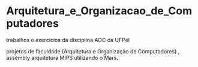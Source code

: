 # Arquitetura_e_Organizacao_de_Computadores
trabalhos e exercicios da disciplina AOC da UFPel


projetos de faculdade (Arquitetura e Organização de Computadores) , assembly arquitetura MIPS utilizando o Mars.
